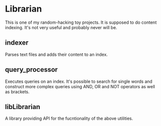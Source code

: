 Librarian
=========

This is one of my random-hacking toy projects. It is supposed to do content
indexing. It's not very useful and probably never will be.

indexer
-------
Parses text files and adds their content to an index.

query_processor
---------------
Executes queries on an index. It's possible to search for single words and
construct more complex queries using AND, OR and NOT operators as well as
brackets.

libLibrarian
------------
A library providing API for the fucntionality of the above utilities.
